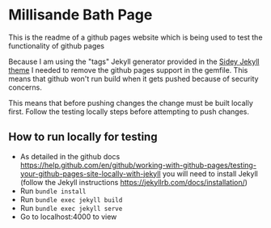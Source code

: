 # Millisande Bath Page

This is the readme of a github pages website which is being used to test the functionality of github pages

Because I am using the "tags" Jekyll generator provided in the [Sidey Jekyll theme](https://github.com/ronv/sidey) I needed to remove the github pages support in the gemfile. This means that github won't run build when it gets pushed because of security concerns.

This means that before pushing changes the change must be built locally first. Follow the testing locally steps before attempting to push changes.

## How to run locally for testing

- As detailed in the github docs https://help.github.com/en/github/working-with-github-pages/testing-your-github-pages-site-locally-with-jekyll you will need to install Jekyll (follow the Jekyll instructions https://jekyllrb.com/docs/installation/)
- Run `bundle install`
- Run `bundle exec jekyll build`
- Run `bundle exec jekyll serve`
- Go to localhost:4000 to view
